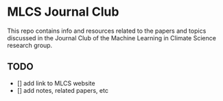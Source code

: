 # MLCS Journal Club

This repo contains info and resources related to the papers and topics discussed in the Journal Club of the Machine Learning in Climate Science research group.

## TODO
- [] add link to MLCS website
- [] add notes, related papers, etc
